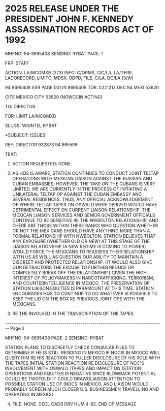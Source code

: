 # 2025 RELEASE UNDER THE PRESIDENT JOHN F. KENNEDY ASSASSINATION RECORDS ACT OF 1992

MHFNO: 94-8695408 SENSIND: RYBAT PAGE: 1

FRP: STAFF

ACTION: LA/MCGMXB (373) INFO: C/ORMS, CIC/LA, LA/TERR, LADORECORD, LIMITO, MDSX, ODPD, FILE, C/LA, DC/LA (3/W)

94 8695408 ASR PAGE 001 IN 8695408
TOR: 022121Z DEC 94 MEXI 53620

CITE MEXICO CITY 53620 (NOWOCIN ACTING)

TO: DIRECTOR.

FOR: LIMIT LA/MCGMXB

SLUGS: WNINTEL RYBAT

*SUBJECT: <JFK ASSASSINATION>ISSUES

REF: DIRECTOR 932873 94 865598

TEXT:

1. ACTION REQUESTED: NONE.

2. AS HQS IS AWARE, STATION CONTINUES TO CONDUCT JOINT TELTAP OPERATIONS WITH MEXICAN LIAISON AGAINST THE RUSSIAN AND CUBAN EMBASSIES; HOWEVER, THE TAKE ON THE CUBANS IS VERY LIMITED. WE ARE CURRENTLY IN THE PROCESS OF INITIATING A UNILATERAL TELTAP OP AGAINST THE CUBAN EMBASSY AND SEVERAL RESIDENCES. THUS, ANY OFFICIAL ACKNOWLEDGEMENT OF WHERE TELTAP TAPES ON OSWALD WERE DERIVED WOULD HAVE DETRIMENTAL EFFECT ON CURRENT LIAISON RELATIONSHIP. THE MEXICAN LIAISON SERVICES AND SENIOR GOVERNMENT OFFICIALS CONTINUE TO BE SENSITIVE RE THE NWBOLTON RELATIONSHIP, AND THERE ARE THOSE WITHIN THESE RANKS WHO QUESTION WHETHER OR NOT THE MEXICANS SHOULD HAVE ANYTHING MORE THAN A FORMAL RELATIONSHIP WITH NWBOLTON. STATION BELIEVES THAT ANY EXPOSURE (WHETHER OLD OR NEW) AT THIS STAGE OF THE LIAISON RELATIONSHIP (A NEW REGIME IS COMING TO POWER) WOULD FORCE THE MEXICANS TO REASSESS THEIR RELATIONSHIP WITH US AS WELL AS QUESTION OUR ABILITY TO MAINTAIN A DISCREET AND PROTECTED RELATIONSHIP. (IT WOULD ALSO GIVE OUR DETRACTORS THE EXCUSE TO FURTHER REDUCE OR COMPLETELY BREAK OFF THE RELATIONSHIP.) GIVEN THE HIGH INTEREST OF POLICYMAKERS IN NARCOTRAFFICKING, TERRORISM, AND COUNTERINTELLIGENCE IN MEXICO, THE PRESERVATION OF STATION LIAISON EQUITIES IS PARAMOUNT AT THIS TIME. STATION ENCOURAGES HQS TO CONTINUE TO DO WHATEVER IS POSSIBLE TO KEEP THE LID ON THE BOX RE PREVIOUS JOINT OPS WITH THE MEXICANS.

3. RE THE INVOLVED IN THE TRANSCRIPTION OF THE TAPES.


-------------------------------------------------------------------------------- Page 2

MHFNO: 94-8695408                                    PAGE: 2
SENSIND: RYBAT

STATION PLANS TO DISCREETLY CHECK CONSULAR FILES TO DETERMINE IF
HE IS STILL RESIDING IN MEXICO IF NOCIS IN MEXICO WILL QUERY
HIM RE HIS REACTION TO FULLER DISCLOSURE OF HIS ROLE WITH THE
TAPES INITIAL STATION REACTION RE DISCLOSURE OF NOC'S
INVOLVEMENT WITH OSWALD (TAPES AND IMPACT ON (STATION OPERATIONS
AND EQUITIES IS NEGATIVE SINCE BLOWBACK POTENTIAL COULD BE
TWOFOLD: IT COULD DRAWOLIAISON ATTENTION TO POSSIBLE STATION
USE OF (NOCS IN MEXICO, AND LIAISON WOULD PROBABLY SCREEN MUCH
CLOSER U.S. BUSINESSMEN TRAVELLING AND OPERATING IN MEXICO

4. FILE: NONE. DECL OADR DRV HUM 4-82.
   END OF MESSAGE
